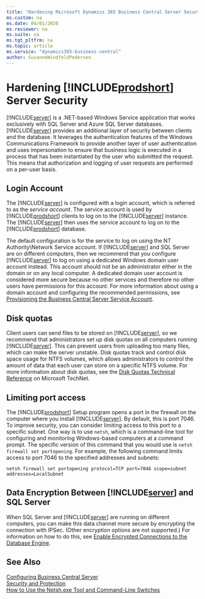 ```yaml
---
title: "Hardening Microsoft Dynamics 365 Business Central Server Security"
ms.custom: na
ms.date: 04/01/2020
ms.reviewer: na
ms.suite: na
ms.tgt_pltfrm: na
ms.topic: article
ms.service: "dynamics365-business-central"
author: SusanneWindfeldPedersen
---
```

# Hardening [!INCLUDE[prodshort](../developer/includes/prodshort.md)] Server Security

[!INCLUDE[server](../developer/includes/server.md)] is a .NET-based Windows Service application that works exclusively with SQL Server and Azure SQL Server databases. [!INCLUDE[server](../developer/includes/server.md)] provides an additional layer of security between clients and the database. It leverages the authentication features of the Windows Communications Framework to provide another layer of user authentication and uses impersonation to ensure that business logic is executed in a process that has been instantiated by the user who submitted the request. This means that authorization and logging of user requests are performed on a per-user basis.  
  
## Login Account

The [!INCLUDE[server](../developer/includes/server.md)] is configured with a login account, which is referred to as the *service account*. The service account is used by [!INCLUDE[prodshort](../developer/includes/prodshort.md)] clients to log on to the [!INCLUDE[server](../developer/includes/server.md)] instance. The [!INCLUDE[server](../developer/includes/server.md)] then uses the service account to log on to the [!INCLUDE[prodshort](../developer/includes/prodshort.md)] database.
  
The default configuration is for the service to log on using the NT Authority\\Network Service account. If [!INCLUDE[server](../developer/includes/server.md)] and SQL Server are on different computers, then we recommend that you configure [!INCLUDE[server](../developer/includes/server.md)] to log on using a dedicated Windows domain user account instead. This account should not be an administrator either in the domain or on any local computer. A dedicated domain user account is considered more secure because no other services and therefore no other users have permissions for this account. For more information about using a domain account and configuring the recommended permissions, see [Provisioning the Business Central Server Service Account](../deployment/provision-server-account.md).  
  
## Disk quotas  
 Client users can send files to be stored on [!INCLUDE[server](../developer/includes/server.md)], so we recommend that administrators set up disk quotas on all computers running [!INCLUDE[server](../developer/includes/server.md)]. This can prevent users from uploading too many files, which can make the server unstable. Disk quotas track and control disk space usage for NTFS volumes, which allows administrators to control the amount of data that each user can store on a specific NTFS volume. For more information about disk quotas, see the [Disk Quotas Technical Reference](https://go.microsoft.com/fwlink/?LinkId=119641) on Microsoft TechNet.  
  
## Limiting port access
  
 The [!INCLUDE[prodshort](../developer/includes/prodshort.md)] Setup program opens a port in the firewall on the computer where you install [!INCLUDE[server](../developer/includes/server.md)]. By default, this is port 7046. To improve security, you can consider limiting access to this port to a specific subnet. One way is to use `netsh`, which is a command-line tool for configuring and monitoring Windows-based computers at a command prompt. The specific version of this command that you would use is `netsh firewall set portopening`. For example, the following command limits access to port 7046 to the specified addresses and subnets:  
  
```  
netsh firewall set portopening protocol=TCP port=7046 scope=subnet addresses=LocalSubnet  
```  

## <a name="data-encryption"></a>Data Encryption Between [!INCLUDE[server](../developer/includes/server.md)] and SQL Server  

When SQL Server and [!INCLUDE[server](../developer/includes/server.md)] are running on different computers, you can make this data channel more secure by encrypting the connection with IPSec. \(Other encryption options are not supported.\) For information on how to do this, see [Enable Encrypted Connections to the Database Engine](/sql/database-engine/configure-windows/enable-encrypted-connections-to-the-database-engine?view=sql-server-2017). 



## See Also  
 [Configuring Business Central Server](../administration/configure-server-instance.md)   
 [Security and Protection](security-and-protection.md)   
 [How to Use the Netsh.exe Tool and Command-Line Switches](https://go.microsoft.com/fwlink/?LinkId=166310)